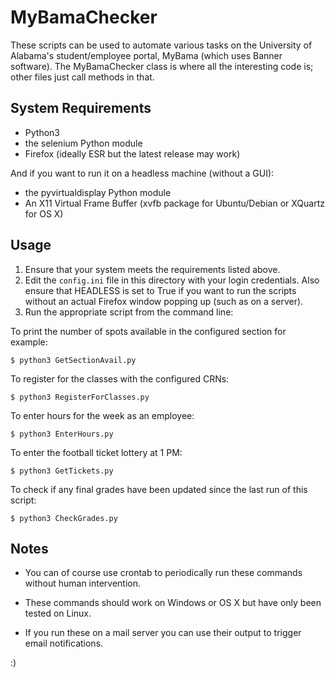# MyBamaChecker

These scripts can be used to automate various tasks on the University of Alabama's
student/employee portal, MyBama (which uses Banner software). The MyBamaChecker class
is where all the interesting code is; other files just call methods in that.

## System Requirements

* Python3
* the selenium Python module
* Firefox (ideally ESR but the latest release may work)

And if you want to run it on a headless machine (without a GUI):
* the pyvirtualdisplay Python module
* An X11 Virtual Frame Buffer (xvfb package for Ubuntu/Debian or XQuartz for OS X)

## Usage

1. Ensure that your system meets the requirements listed above.
2. Edit the `config.ini` file in this directory with your login credentials.
Also ensure that HEADLESS is set to True if you want to run the scripts without
an actual Firefox window popping up (such as on a server).
3. Run the appropriate script from the command line:

To print the number of spots available in the configured section for example:
```
$ python3 GetSectionAvail.py
```

To register for the classes with the configured CRNs:
```
$ python3 RegisterForClasses.py
```

To enter hours for the week as an employee:
```
$ python3 EnterHours.py
```

To enter the football ticket lottery at 1 PM:
```
$ python3 GetTickets.py
```

To check if any final grades have been updated since the last run of this script:
```
$ python3 CheckGrades.py
```

## Notes

* You can of course use crontab to periodically run these commands without human intervention.

* These commands should work on Windows or OS X but have only been tested on Linux.

* If you run these on a mail server you can use their output to trigger email notifications.

:)
